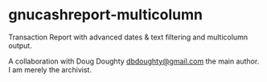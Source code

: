 # gnucashreport-multicolumn
Transaction Report with advanced dates &amp; text filtering and multicolumn output.

A collaboration with Doug Doughty <dbdoughty@gmail.com> the main author. I am merely the archivist.
